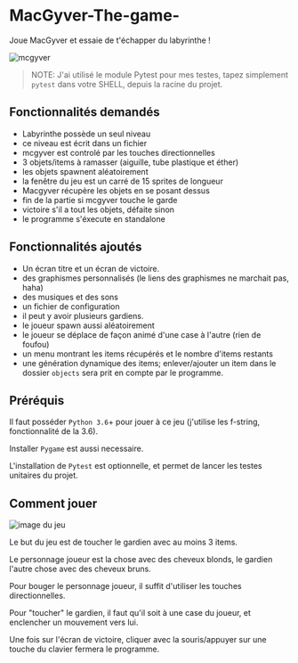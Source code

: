 # MacGyver-The-game-

Joue MacGyver et essaie de t'échapper du labyrinthe !

![mcgyver](https://media2.giphy.com/media/rR6t2tTUGe9ig/giphy.gif)

> NOTE: J'ai utilisé le module Pytest pour mes testes, tapez simplement ```pytest``` dans votre SHELL, depuis la racine du projet.

## Fonctionnalités demandés

- Labyrinthe possède un seul niveau
- ce niveau est écrit dans un fichier
- mcgyver est controlé par les touches directionnelles
- 3 objets/items à ramasser (aiguille, tube plastique et éther)
- les objets spawnent aléatoirement
- la fenêtre du jeu est un carré de 15 sprites de longueur
- Macgyver récupère les objets en se posant dessus
- fin de la partie si mcgyver touche le garde
- victoire s'il a tout les objets, défaite sinon
- le programme s'éxecute en standalone

## Fonctionnalités ajoutés

- Un écran titre et un écran de victoire.
- des graphismes personnalisés (le liens des graphismes ne marchait pas, haha)
- des musiques et des sons
- un fichier de configuration
- il peut y avoir plusieurs gardiens.
- le joueur spawn aussi aléatoirement
- le joueur se déplace de façon animé d'une case à l'autre (rien de foufou)
- un menu montrant les items récupérés et le nombre d'items restants
- une génération dynamique des items; enlever/ajouter un item dans le dossier ```objects``` sera prit en compte par le programme.

## Préréquis

Il faut posséder ```Python 3.6```+ pour jouer à ce jeu (j'utilise les f-string, fonctionnalité de la 3.6).

Installer ```Pygame``` est aussi necessaire.

L'installation de ```Pytest``` est optionnelle, et permet de lancer les testes unitaires du projet.

## Comment jouer

![image du jeu](https://i.imgur.com/NsN91rq.png)

Le but du jeu est de toucher le gardien avec au moins 3 items.

Le personnage joueur est la chose avec des cheveux blonds, le gardien l'autre chose avec des cheveux bruns.

Pour bouger le personnage joueur, il suffit d'utiliser les touches directionnelles.

Pour "toucher" le gardien, il faut qu'il soit à une case du joueur, et enclencher un mouvement vers lui.

Une fois sur l'écran de victoire, cliquer avec la souris/appuyer sur une touche du clavier fermera le programme.
